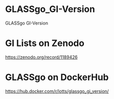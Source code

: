 # GLASSgo_GI-Version
GLASSgo GI-Version



# GI Lists on Zenodo
https://zenodo.org/record/1189426

# GLASSgo on DockerHub
https://hub.docker.com/r/lotts/glassgo_gi_version/
